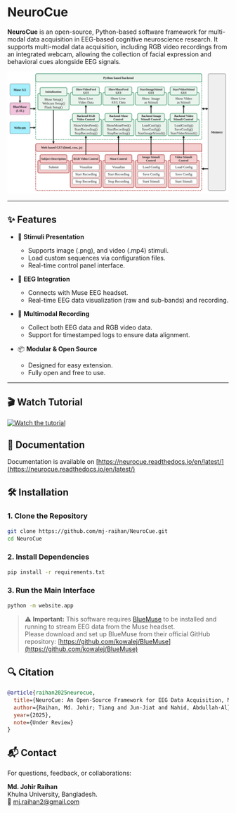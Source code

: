 # NeuroCue

**NeuroCue** is an open-source, Python-based software framework for multi-modal data acquisition in EEG-based cognitive neuroscience research. It supports multi-modal data acquisition, including RGB video recordings from an integrated webcam, allowing the collection of facial expression and behavioral cues alongside EEG signals.

![Alt text](figures/structure.svg)


---

## ✨ Features

- 🎯 **Stimuli Presentation**
  - Supports image (.png), and video (.mp4) stimuli.
  - Load custom sequences via configuration files.
  - Real-time control panel interface.

- 🧠 **EEG Integration**
  - Connects with Muse EEG headset.
  - Real-time EEG data visualization (raw and sub-bands) and recording.

- 🎥 **Multimodal Recording**
  - Collect both EEG data and RGB video data.
  - Support for timestamped logs to ensure data alignment.

- 📦 **Modular & Open Source**
  - Designed for easy extension.
  - Fully open and free to use.

---


## 🎬 Watch Tutorial

[![Watch the tutorial](https://img.youtube.com/vi/zWrGUr24myQ/0.jpg)](https://youtu.be/zWrGUr24myQ)


## 📖 Documentation

Documentation is available on [https://neurocue.readthedocs.io/en/latest/](https://neurocue.readthedocs.io/en/latest/)



## 🛠️ Installation

### 1. Clone the Repository

```bash
git clone https://github.com/mj-raihan/NeuroCue.git
cd NeuroCue
```

### 2. Install Dependencies

```bash
pip install -r requirements.txt
```

### 3. Run the Main Interface

```bash
python -m website.app
```

> ⚠️ **Important:** This software requires [BlueMuse](https://github.com/kowalej/BlueMuse) to be installed and running to stream EEG data from the Muse headset.  
> Please download and set up BlueMuse from their official GitHub repository: [https://github.com/kowalej/BlueMuse](https://github.com/kowalej/BlueMuse)

## 🔍 Citation
```bibtex
@article{raihan2025neurocue,
  title={NeuroCue: An Open-Source Framework for EEG Data Acquisition, Multi-Modal Recording, and Stimuli Presentation Using Muse Headsets},
  author={Raihan, Md. Johir; Tiang and Jun-Jiat and Nahid, Abdullah-Al},
  year={2025},
  note={Under Review}
}
```

## 📬 Contact
For questions, feedback, or collaborations:

**Md. Johir Raihan**<br>
Khulna University, Bangladesh. <br>
📧 mj.raihan2@gmail.com

